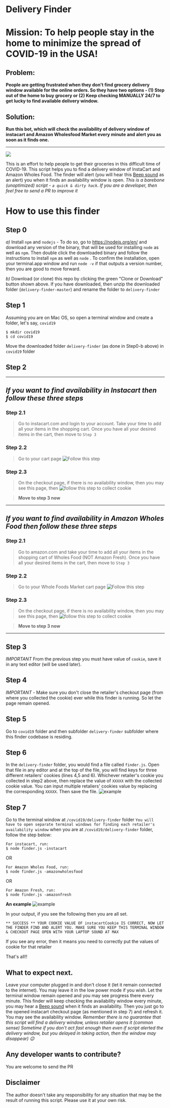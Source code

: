 # Delivery Finder
# Mission: To help people stay in the home to minimize the spread of COVID-19 in the USA! 

## Problem: 
**People are getting frustrated when they don't find grocery delivery window available for the online orders. So they have two options - (1) Step out of the home to buy grocery or (2) Keep checking MANUALLY 24/7 to get lucky to find available delivery window.**

## Solution: 
**Run this bot, which will check the availability of delivery window of instacart and Amazon Wholesfood Market every minute and alert you as soon as it finds one.**

<hr>

![](
https://raw.githubusercontent.com/jvkumar/delivery-finder/master/assets/delivery-finder.png)

This is an effort to help people to get their groceries in this difficult time of COVID-19. This script helps you to find a delivery window of InstaCart and Amazon Wholes Food. The finder will alert (you will hear this [Beep sound](https://clyp.it/fjrsqftl) as an alert) you when it finds an availability window is open. 
*This is a barebone (unoptimized) script - `a quick & dirty hack`. If you are a developer, then feel free to send a PR to improve it*

# How to use this finder
## Step 0
*a)* Install `npm` and `nodejs` - 
To do so, go to https://nodejs.org/en/ and download any version of the binary, that will be used for installing `node` as well as `npm`. Then double click the downloaded binary and follow the instructions to install `npm` as well as `node` . To confirm the installation, open your terminal.app window and run `node -v` if that outputs a version number, then you are good to move forward.

*b)* Download (or clone) this repo by clicking the green "Clone or Download" button shown above. If you have downloaded, then unzip the downloaded folder (`delivery-finder-master`) and rename the folder to `delivery-finder` 

## Step 1
Assuming you are on Mac OS, so open a terminal window and create a folder, let's say, `covid19` 
```
$ mkdir covid19
$ cd covid19
```
Move the downloaded folder `delivery-finder`  (as done in Step0-b above) in `covid19` folder

## Step 2
<hr>

## *If you want to find availability in Instacart then follow these three steps*

### Step 2.1
> Go to instacart.com and login to your account. Take your time to add all your items in the shopping cart. Once you have all your desired items in the cart, then move to `Step 3`

### Step 2.2
> Go to your cart page
![Follow this step](https://raw.githubusercontent.com/jvkumar/delivery-finder/master/assets/Step1.png)

### Step 2.3
> On the checkout page, if there is no availability window, then you may see this page, then 
![follow this step to collect cookie](
https://raw.githubusercontent.com/jvkumar/delivery-finder/master/assets/Step%202%20and%203.png)

> **Move to step 3 now**

<hr>

## *If you want to find availability in Amazon Wholes Food then follow these three steps*

### Step 2.1
> Go to amazon.com and take your time to add all your items in the shopping cart of Wholes Food (NOT Amazon Fresh). Once you have all your desired items in the cart, then move to `Step 3`

### Step 2.2
> Go to your Whole Foods Market cart page
![Follow this step](https://raw.githubusercontent.com/jvkumar/delivery-finder/master/assets/wholesfood1.png)

### Step 2.3
> On the checkout page, if there is no availability window, then you may see this page, then 
![follow this step to collect cookie](
https://github.com/jvkumar/delivery-finder/blob/master/assets/wholesfood2_1.png)

> **Move to step 3 now**

<hr>

## Step 3
*IMPORTANT* From the previous step you must have value of `cookie`, save it in any text editor (will be used later).


## Step 4
*IMPORTANT* - Make sure you don't close the retailer's checkout page (from where you collected the cookie) ever while this finder is running. So let the page remain opened.

## Step 5
Go to `covid19` folder and then subfolder `delivery-finder` subfolder where this finder codebase is residing. 

## Step 6
In the `delivery-finder` folder, you would find a file called `finder.js`. Open that file in any editor and at the top of the file, you will find keys for three different retailers' cookies (lines 4,5 and 6). Whichever retailer's cookie you collected in step2 above, then replace the value of `XXXXX` with the collected cookie value. You can input multiple retaliers' cookies value by replacing the corresponding `XXXXX`. Then save the file.
![example](https://github.com/jvkumar/delivery-finder/blob/master/assets/config1.png)

## Step 7
Go to the terminal window at `/covid19/delivery-finder` folder 
`You will have to open separate terminal windows for finding each retailer's availability window`
when you are at `/covid19/delivery-finder` folder, follow the step below:

```
For instacart, run:
$ node finder.js -instacart 
```
OR
```
For Amazon Wholes Food, run:
$ node finder.js -amazonwholesfood
```
OR
```
For Amazon Fresh, run:
$ node finder.js -amazonfresh
```

**An example**
![example](https://raw.githubusercontent.com/jvkumar/delivery-finder/master/assets/start.png)


In your output, if you see the following then you are all set.
```
** SUCCESS ** YOUR COOKIE VALUE OF instacartCookie IS CORRECT, NOW LET THE FINDER FIND AND ALERT YOU. MAKE SURE YOU KEEP THIS TERMINAL WINDOW & CHECKOUT PAGE OPEN WITH YOUR LAPTOP SOUND AT MAX
```

If you see any error, then it means you need to correctly put the values of cookie for that retailer

That's all!!

## What to expect next.
Leave your computer plugged in and don't close it (let it remain connected to the internet). You may leave it in the low power mode if you wish. Let the terminal window remain opened and you may see progress there every minute. This finder will keep checking the availability window every minute, you may hear a [Beep sound](https://clyp.it/fjrsqftl) when it finds an availability. Then you just go to the opened instacart checkout page (as mentioned in step 7) and refresh it. You may see the availability window. *Remember there is no guarantee that this script will find a delivery window, unless retailer opens it (common sense) Sometime if you don't act fast enough then even if script alerted the delivery window, but you delayed in taking action, then the window may disappear) :wink:*

## Any developer wants to contribute?
You are welcome to send the PR

## Disclaimer
The author doesn't take any responsibility for any situation that may be the result of running this script. Please use it at your own risk.


